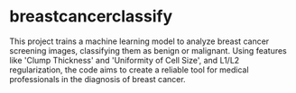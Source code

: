 # breastcancerclassify
This project trains a machine learning model to analyze breast cancer screening images, classifying them as benign or malignant. Using features like 'Clump Thickness' and 'Uniformity of Cell Size', and L1/L2 regularization, the code aims to create a reliable tool for medical professionals in the diagnosis of breast cancer.
